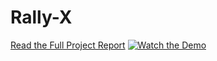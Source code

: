 # Rally-X
 [Read the Full Project Report](docs/finalreport.pdf)
[![Watch the Demo](https://img.youtube.com/vi/YOUTUBE_ID/0.jpg)](https://www.youtube.com/watch?v=YOUTUBE_ID)
